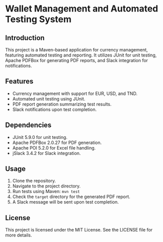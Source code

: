 # Wallet Management and Automated Testing System

## Introduction

This project is a Maven-based application for currency management, featuring automated testing and reporting. It utilizes JUnit for unit testing, Apache PDFBox for generating PDF reports, and Slack integration for notifications.

## Features

- Currency management with support for EUR, USD, and TND.
- Automated unit testing using JUnit.
- PDF report generation summarizing test results.
- Slack notifications upon test completion.

## Dependencies

- JUnit 5.9.0 for unit testing.
- Apache PDFBox 2.0.27 for PDF generation.
- Apache POI 5.2.0 for Excel file handling.
- jSlack 3.4.2 for Slack integration.

## Usage

1. Clone the repository.
2. Navigate to the project directory.
3. Run tests using Maven: `mvn test`
4. Check the `target` directory for the generated PDF report.
5. A Slack message will be sent upon test completion.

## License
This project is licensed under the MIT License. See the LICENSE file for more details.
